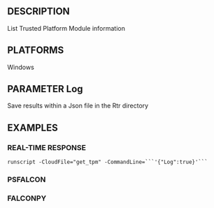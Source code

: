 ## DESCRIPTION
List Trusted Platform Module information

## PLATFORMS
Windows

## PARAMETER Log
Save results within a Json file in the Rtr directory

## EXAMPLES

### REAL-TIME RESPONSE
```
runscript -CloudFile="get_tpm" -CommandLine=```'{"Log":true}'```
```
### PSFALCON

### FALCONPY
